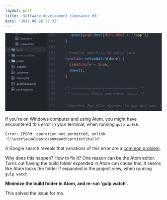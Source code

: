 ```yaml
---
layout: post
title: 'Software development timesaver #3'
date: '2017-06-26 22:32'
---
```


![Expanded build folder](/assets/2017/software-development-timesaver-3/expanded-build-folder.png)

If you're on Windows computer and using Atom, you might have encountered this error in your terminal, when running `gulp watch`:  
```
Error: EPERM: operation not permitted, unlink 'C:\user\equalpasta\somepath\project\build'

```
A Google search reveals that variations of this error are a [common problem](https://github.com/npm/npm/issues/12059).

Why does this happen? How to fix it? One reason can be the Atom editor. Turns out having the build folder expanded in Atom can cause this. It seems like Atom locks the folder if expanded in the project view, when running `gulp watch`.

**Minimize the build folder in Atom, and re-run 'gulp watch'.**

This solved the issue for me.
